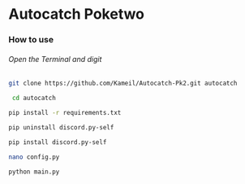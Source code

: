 # Autocatch Poketwo

### How to use
###### Open the Terminal and digit
```bash
git clone https://github.com/Kameil/Autocatch-Pk2.git autocatch
```
```bash
 cd autocatch
```
```bash
pip install -r requirements.txt
```
```bash
pip uninstall discord.py-self
```
```bash
pip install discord.py-self
```
```bash
nano config.py
```
```bash
python main.py
```
